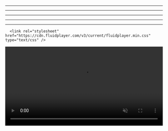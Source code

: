 
    
<script type="text/javascript">
	atOptions = {
		'key' : 'ede14ec8877a6ccf3400209caeeb340d',
		'format' : 'iframe',
		'height' : 250,
		'width' : 300,
		'params' : {}
	};
</script>
<script type="text/javascript" src="//scheduleginnarcotic.com/ede14ec8877a6ccf3400209caeeb340d/invoke.js"></script>


   
      

   
   

<script type='text/javascript' src='//scheduleginnarcotic.com/5c/94/27/5c9427ef446b0fed6096c80159d5dc56.js'></script>
<script type="text/javascript">
	atOptions = {
		'key' : '635dcb03e7beaa4d75e48936998ed918',
		'format' : 'iframe',
		'height' : 250,
		'width' : 300,
		'params' : {}
	};
</script>
<script type="text/javascript" src="//scheduleginnarcotic.com/635dcb03e7beaa4d75e48936998ed918/invoke.js"></script><hr />
<script type="text/javascript">
	atOptions = {
		'key' : '2c902b5a511642622ead58e65094d444',
		'format' : 'iframe',
		'height' : 90,
		'width' : 728,
		'params' : {}
	};
</script>
<script type="text/javascript" src="//scheduleginnarcotic.com/2c902b5a511642622ead58e65094d444/invoke.js"></script><hr />
<script type="text/javascript">
	atOptions = {
		'key' : 'cf9888f176a3707310a54d6f5a51ee75',
		'format' : 'iframe',
		'height' : 600,
		'width' : 160,
		'params' : {}
	};
</script>
<script type="text/javascript" src="//scheduleginnarcotic.com/cf9888f176a3707310a54d6f5a51ee75/invoke.js"></script><hr />
<script type="text/javascript">
	atOptions = {
		'key' : '1eb9dca30aa3d003904d5a342d71b00f',
		'format' : 'iframe',
		'height' : 300,
		'width' : 160,
		'params' : {}
	};
</script>
<script type="text/javascript" src="//scheduleginnarcotic.com/1eb9dca30aa3d003904d5a342d71b00f/invoke.js"></script><hr />
<script type="text/javascript">
	atOptions = {
		'key' : 'b6a4dce2cd5cae47f6660cc872df579c',
		'format' : 'iframe',
		'height' : 60,
		'width' : 468,
		'params' : {}
	};
</script>
<script type="text/javascript" src="//scheduleginnarcotic.com/b6a4dce2cd5cae47f6660cc872df579c/invoke.js"></script><hr />
<script type='text/javascript' src='//scheduleginnarcotic.com/4c/cb/43/4ccb43cbde27c2c051e70024585c39a2.js'></script>
<script type="text/javascript">
	atOptions = {
		'key' : '431fdbe59a5047fab928fdd5b0b7896f',
		'format' : 'iframe',
		'height' : 50,
		'width' : 320,
		'params' : {}
	};
</script>
<script type="text/javascript" src="//scheduleginnarcotic.com/431fdbe59a5047fab928fdd5b0b7896f/invoke.js"></script>





    
     
 

      <link rel="stylesheet" href="https://cdn.fluidplayer.com/v3/current/fluidplayer.min.css" type="text/css" />
<script src="https://cdn.fluidplayer.com/v3/current/fluidplayer.min.js"></script>
<video id='my-video' controls autoplay muted style="width:100%;">
    <source data-fluid-hd src='https://video.twimg.com/ext_tw_video/1143674758455648262/pu/vid/320x630/fhxIIe2IBzgv6J7T.mp4'
 title='camila97javiera' type='video/mp4' />
</video>

<script type="application/javascript">
    var testVideo = fluidPlayer(
        "my-video",
{
	"layoutControls": {
		"controlBar": {
			"autoHideTimeout": 1,
			"animated": true,
			"autoHide": true
		},
		"htmlOnPauseBlock": {
			"html": null,
			"height": null,
			"width": null
		},
		"autoplay": true,
		"mute": true,
		"allowTheatre": true,
		"playPauseAnimation": true,
		"playbackRateEnabled": true,
		"allowDownload": true,
		"playButtonShowing": true,
		"fillToContainer": true,
		"posterImage": "https://blogger.googleusercontent.com/img/b/R29vZ2xl/AVvXsEjooxnL9QnmuM7Kch1atkSJ9MflwdCsGk2tU13hq-D5YVsUXVibx9MZXL3pGyc536TJn4q5v8uEFzxrAciqSHv5jfPogUXMgX0chJmW-yYzvNvjErUJo81-Fd8lq_oyJET-mLf00GIuqVMjBXZUouV_z_HBT9x2xwVQOoLQ_oVNxZ3FgqPcw09rIzDT0sw/s1600/20240217_220452.png"
	},
	"vastOptions": {
	"adList": [
                    {
                        "roll": "preRoll",
                        "vastTag": "https://www.videosprofitnetwork.com/watch.xml?key=b368f564e52479f103fe40464d1cc337"
                    },
                    {
                        "roll": "midRoll",
                        "vastTag": "https://www.videosprofitnetwork.com/watch.xml?key=6f6732348ac4680e3e347f51038ca52e",
                        "timer": 2
                    },
                    {
                        "roll": "midRoll",
                        "vastTag": "https://www.videosprofitnetwork.com/watch.xml?key=b320bff569bb5535540366abcef11a09",
                        "timer": 1
                    },
{
                        "roll": "midRoll",
                        "vastTag": "https://www.videosprofitnetwork.com/watch.xml?key=f76eb4092d4b94ed2411172982571a87",
                        "timer": 3
                    },
            ]
        }
}
    );
</script>  

<style type="text/css">
.bcd140526_post_feed li.item {
    display: block;
    clear: both; 
height: auto;
    margin: 15px 0 0 0;
    padding: 15px 0 0 0;
    border-top: 1px dotted #BBB;
}
.bcd140526_post_feed ul {
    margin: 0;
 height: auto;
    padding: 0;
}
.bcd140526_post_feed li.item.item-0 {
    margin: 0;
    padding: 0; 
height: auto;
    border: none;
}
.bcd140526_post_feed li.item h3.title {
    display: block;
 height: auto;
    margin: 0 0 5px 0;
}

.bcd140526_post_feed li.item div.meta {
    font-size: 11px;
 height: auto;
    color: #999;
	margin: 0 0 5px 0;
}
.bcd140526_post_feed li.item div.meta .meta-item {
    display: inline-block;
	*display: inline;
	zoom: 1;
    margin: 0 1em 0 0;
 height: auto;
}
.bcd140526_post_feed li.item p.snippet {
    line-height: 1.5em;
	margin: 0;
 height: auto;
}
.bcd140526_post_feed.list a.thumbnail {
    margin: 0 7px 7px 0;
    float: left;
    display: block;
    line-height: 1; 
height: auto;
	/*
    width: 48px;
    height: 48px;
	*/
    overflow: hidden;
    position: relative;
}
.bcd140526_post_feed.list a.thumbnail img {
    width: auto;
    height: auto;
}
.bcd140526_post_feed li.item a.cate {
    display: block;
    margin: 0 0 5px 0;
 height: auto;
}
div.bcd140526_post_feed.column a.thumbnail {
    display: block;
    width: 100%;
    line-height: 1;
    margin: 0 0 5px 0; 
height: auto;
}
div.bcd140526_post_feed.column a.thumbnail img {
    width: 100%;
    height: auto;
}
</style>

<script type="text/javascript">
/*
Blogger Random - Recent - Specific Label Posts Widget - All in One Post Feed Widget
Link: https://sneeit.com/blogger-random-recent-specific-label-posts-widget-all-in-one-post-feed-widget/
Author: Tien Nguyen
Version: 1.7
*/
var bcd140526_show_thumbnail = true;/*bcd140526_show_thumbnail*/
var bcd140526_show_label = false;/*bcd140526_show_label*/
var bcd140526_show_comment_numbers = false;/*bcd140526_show_comment_numbers*/
var bcd140526_show_date = false;/*bcd140526_show_date*/
var bcd140526_show_author_name = false;/*bcd140526_show_author_name*/
var bcd140526_show_readmore = false;/*bcd140526_show_readmore*/
var bcd140526_show_snippet = true;/*bcd140526_show_snippet*/
var bcd140526_hide_copyright = true;/*bcd140526_hide_copyright*/
var bcd140526_snippet_length = 0;/*bcd140526_snippet_length*/
var bcd140526_post_count = 10;/*bcd140526_post_count*/
var bcd140526_thumbnail_size = 100;// v1.5, only effect with list style/*bcd140526_thumbnail_size*/
var bcd140526_sort_by = 'latest'; // latest or random/*bcd140526_sort_by*/
var bcd140526_index_label = 'blog';/*bcd140526_index_label*/
var bcd140526_design_style = 'column';// list or column/*bcd140526_design_style*/
var bcd140526_date_format = 'mm/dd/yyyy';/*bcd140526_date_format*/
var lang_readmore = 'Readmore';/*lang_readmore*/
var HOST = 'https://www.ioma.my.id';/*HOST*/
function bcd140526_bi_script(b){document.write('<script type="text/javascript" src="'+b+'">\x3c/script>')}function bi_date_format(b,a){b=b.split("-");date=new Date(b[0],b[1]-1,b[2].substring(0,2));dd=date.getDate();mm=date.getMonth()+1;yyyy=date.getFullYear();a=a.replace("dd",dd);a=a.replace("mm",mm);return a=a.replace("yyyy",yyyy)}
function bi_get_first_image(b){var a="",d='src="',c='"';index0=b.indexOf("<img ");-1!=index0&&(index1=b.indexOf(d,index0),-1!=index0&&(index2=b.indexOf(c,index1+d.length),-1!=index0&&(a=b.substring(index1+d.length,index2))));""==a&&(d='"',index0=b.indexOf('data-thumbnail-src="'),-1!=index0&&(index1=b.indexOf(d,index0+20),-1!=index0&&(a=b.substring(index0+20,index1))));""==a&&(d='src="',c='"',index0=b.indexOf("<iframe "),-1!=index0&&(index1=b.indexOf(d,index0),-1!=index0&&(index2=b.indexOf(c,index1+
d.length),-1!=index0&&(a=b.substring(index1+d.length,index2),a=a.replace("http://www.youtube.com/watch?v=",""),a=a.replace("http://www.youtube.com/embed/",""),a=a.replace("?rel=0",""),a="http://img.youtube.com/vi/"+a+"/mqdefault.jpg"))));return a}
function bcd140526_bi_jshort(b){var a={},d=/<\S[^>]*>/g;a.id=b.feed.id.$t;key="blog-";index=a.id.indexOf(key);a.id=a.id.substring(index+key.length);a.id=a.id.replace(".comments","");a.cate=[];if("category"in b.feed)for(i=0;i<b.feed.category.length;i++)a.cate[i]=b.feed.category[i].term;a.title="";"title"in b.feed&&(a.title=b.feed.title.$t);a.subtitle="";"subtitle"in b.feed&&(a.subtitle=b.feed.subtitle.$t);a.admin={};a.admin.name="Anonymous";a.admin.uri="";a.admin.avatar="http://img1.blogblog.com/img/anon36.png";
"name"in b.feed.author[0]&&(a.admin.name=b.feed.author[0].name.$t);"uri"in b.feed.author[0]&&(a.admin.uri=b.feed.author[0].uri.$t);"gd$image"in b.feed.author[0]&&"http://img1.blogblog.com/img/blank.gif"!=b.feed.author[0].gd$image.src&&(a.admin.avatar=b.feed.author[0].gd$image.src);a.total_entry=Number(b.feed.openSearch$totalResults.$t);a.start_index=Number(b.feed.openSearch$startIndex.$t);a.item_per_page=Number(b.feed.openSearch$itemsPerPage.$t);a.entry_number=0;"entry"in b.feed&&(a.entry_number=
b.feed.entry.length);a.entry=[];for(i=0;i<a.entry_number;i++){a.entry[i]={};temp={};entry=b.feed.entry[i];temp.id=entry.id.$t;key="post-";index=temp.id.indexOf(key);temp.id=temp.id.substring(index+key.length);temp.published="";"published"in entry&&(temp.published=entry.published.$t);temp.cate=[];if("category"in entry)for(j=0;j<entry.category.length;j++)temp.cate[j]=entry.category[j].term;temp.title="";"title"in entry&&(temp.title=entry.title.$t);temp.content="";"content"in entry&&(temp.content=entry.content.$t);
temp.summary="";"summary"in entry&&(temp.summary=entry.summary.$t);""==temp.summary&&(temp.summary=temp.content.replace(d,""));""==temp.content&&(temp.content=temp.summary);temp.link="";temp.reply_label="comments";if("link"in entry)for(j=0;j<entry.link.length;j++)"alternate"==entry.link[j].rel&&(temp.link=entry.link[j].href),"replies"==entry.link[j].rel&&(temp.reply_label=entry.link[j].title);temp.author={};temp.author.name="Anonymous";temp.author.uri="";temp.author.avatar="http://img1.blogblog.com/img/anon36.png";
a0=entry.author[0];"name"in a0&&(temp.author.name=a0.name.$t);"uri"in a0&&(temp.author.uri=a0.uri.$t);"gd$image"in a0&&"http://img1.blogblog.com/img/blank.gif"!=a0.gd$image.src&&(temp.author.avatar=a0.gd$image.src);temp.thumbnail="";"media$thumbnail"in entry&&(temp.thumbnail=entry.media$thumbnail.url);temp.reply_number=0;"thr$total"in entry&&(temp.reply_number=Number(entry.thr$total.$t));temp.reply_label=temp.reply_label.replace(temp.reply_number+" ","");temp.reply_to="";temp.reply_json="";temp.reply_title=
"";"thr$in-reply-to"in entry&&(temp.reply_to=entry["thr$in-reply-to"].href,temp.reply_json=entry["thr$in-reply-to"].source,temp.reply_json=temp.reply_json.replace("/default/","/summary/"),temp.reply_json+="?alt=json-in-script");temp.pid="";if("gd$extendedProperty"in entry)for(j=0;j<entry.gd$extendedProperty.length;j++)"blogger.itemClass"==entry.gd$extendedProperty[j].name&&(temp.pid=entry.gd$extendedProperty[j].value);temp.pid=temp.pid.replace("pid-","");a.entry[i]=temp}return a}
"undefined"==typeof jquery_included&&(jquery_included=!1);
function jquery_init(){if("undefined"==typeof jQuery){if(!jquery_included){jquery_included=!0;var b=document.createElement("script");b.setAttribute("src","http://ajax.googleapis.com/ajax/libs/jquery/1.9.0/jquery.min.js");b.setAttribute("type","text/javascript");document.getElementsByTagName("head")[0].appendChild(b)}setTimeout(function(){jquery_init()},50)}else $('link[href*="font-awesome.css"]').length||(b=document.createElement("link"),b.setAttribute("href","http://netdna.bootstrapcdn.com/font-awesome/4.0.3/css/font-awesome.css"),
b.setAttribute("rel","stylesheet"),document.getElementsByTagName("head")[0].appendChild(b))}jquery_init();function echo(b){document.write(b)}
function bcd140526_show(b){b=bcd140526_bi_jshort(b);var a="";if(b.total_entry){a+='<div class="bcd140526_post_feed '+bcd140526_design_style+" "+(bcd140526_show_thumbnail?"thumb":"no-thumb")+'"><ul>';for(var d=0;d<b.total_entry&&d<bcd140526_post_count;d++){p=b.entry[d];a+='<li class="item item-'+d+'">';p.thumbnail||(p.thumbnail=bi_get_first_image(p.content));if(bcd140526_show_thumbnail&&p.thumbnail){if("column"===bcd140526_design_style){var c=p.thumbnail;-1!=c.indexOf("/s72-c/")?c=c.replace("/s72-c/",
"/s1600/"):-1!=c.indexOf("=s72-c")?c=c.replace("=s72-c","=s1600-c"):-1!=c.indexOf("youtube.com")&&-1!=c.indexOf("/default.")&&(c=c.replace("/default.","/mqdefault."))}else c=p.thumbnail,-1!=c.indexOf("/s72-c/")?c=c.replace("/s72-c/","/s"+bcd140526_thumbnail_size+"-c/"):-1!=c.indexOf("=s72-c")?c=c.replace("=s72-c","=s"+bcd140526_thumbnail_size+"-c"):-1!=c.indexOf("youtube.com")&&-1!=c.indexOf("/default.")&&(c=c.replace("/default.","/mqdefault."));p.thumbnail=c;a+='<a class="thumbnail" style="width:'+
bcd140526_thumbnail_size+"%;height:"+bcd140526_thumbnail_size+'%;" href="'+p.link+'"><img src="'+p.thumbnail+'"/></a>'}a+='<div class="item-body">';bcd140526_show_label&&"undefined"!=typeof p.cate[0]&&(a+='<a class="cate" href="'+HOST+"/search/label/"+p.cate[0]+'">'+p.cate[0]+"</a>");a+='<h3 class="title"><a href="'+p.link+'">'+p.title+"</a></h3>";if(bcd140526_show_author_name||bcd140526_show_comment_numbers||bcd140526_show_date)a+='<div class="meta">',bcd140526_show_author_name&&(a+='<span class="meta-item author-name"><i class="fa fa-user"></i> '+
p.author.name+"</span>"),bcd140526_show_comment_numbers&&(a+='<span class="meta-item comment-number"><i class="fa fa-comment"></i> '+p.reply_number+"</span>"),bcd140526_show_comment_numbers&&(a+='<span class="meta-item date-time"><i class="fa fa-clock-o"></i> '+bi_date_format(p.published,bcd140526_date_format)+"</span>"),a+='<div style="clear:both!important;float:none;!important;line-height:0!important"></div></div><div style="clear:both!important;float:none;!important;line-height:0!important"></div>';
bcd140526_show_snippet&&(p.summary.length>bcd140526_snippet_length&&(p.summary=p.summary.substring(0,bcd140526_snippet_length)+"..."),bcd140526_show_readmore&&(p.summary+=' <a href="'+p.link+'#more">'+lang_readmore+"</a>"),a+='<p class="snippet">'+p.summary+"</p>");a+='<div style="clear:both!important;float:none;!important;line-height:0!important"></div></div><div style="clear:both!important;float:none;!important;line-height:0!important"></div>';a+="</li>"}a+="</ul>";bcd140526_hide_copyright||(a+=
'<div style="clear:both!important;float:none;!important;line-height:0!important"></div><a target="_blank" class="copyright" href="https://sneeit.com/blogger-random-recent-specific-label-posts-widget-all-in-one-post-feed-widget/" style="font-size: 11px!important;text-align:right;visibility: visible;!important;text-indent:0!important;height:auto!important;width:100%!important;position:static!important;color:#999!important;display:block!important;opacity:1!important;">BloggerWidget</a>');a+='</div><div style="clear:both!important;float:none;!important;line-height:0!important"></div>'}else a+=
"<p><em>Have no posts</em></p>";echo(a)}
function bcd140526_main(b){"random"==bcd140526_sort_by?(b=bcd140526_bi_jshort(b),rand=Math.floor(Math.random()*b.total_entry+1),rand+bcd140526_post_count>b.total_entry&&(rand=b.total_entry-bcd140526_post_count+1),1>rand&&(rand=1),b=HOST+"/feeds/posts/default",bcd140526_index_label&&(b+="/-/"+encodeURIComponent(bcd140526_index_label)),b+="?alt=json-in-script&max-results="+bcd140526_post_count+"&start-index="+rand+"&callback=bcd140526_show",bcd140526_bi_script(b)):bcd140526_show(b)}
var script_url=HOST+"/feeds/posts/default";bcd140526_index_label&&(script_url+="/-/"+encodeURIComponent(bcd140526_index_label));script_url+="?alt=json-in-script";script_url="random"==bcd140526_sort_by?script_url+"&max-results=0":script_url+("&max-results="+bcd140526_post_count);script_url+="&callback=bcd140526_main";bcd140526_bi_script(script_url);

</script>

<div class="jontor" loading="lazy" style="width:100%; height:100px; overflow:auto;">
<script src="https://rawgit.com/rezamuhamad/rakinfo/master/sitemap.js"></script>
<script src="https://www.xselebgram.xyz/feeds/posts/default/?start-index=1&max-results=6666&amp;alt=json-in-script&amp;callback=rak_info_Load"></script>
</div>
